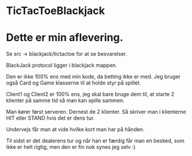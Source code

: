 # TicTacToeBlackjack
# Dette er min aflevering.

Se src -> blackjack/tictactoe for at se besvarelser.

BlackJack protocol ligger i blackjack mappen. 

Den er ikke 100% ens med min kode, da betting ikke er med. Jeg bruger også Card og Game klasserne til at holde styr på spillet.

Client1 og Client2 er 100% ens, jeg skal bare bruge dem til, at starte 2 klienter på samme tid så man kan spille sammen. 


Man kører først serveren. Dernest de 2 klienter.
Så skriver man i klienterne HIT eller STAND hvis det er dens tur. 

Undervejs får man at vide hvilke kort man har på hånden.

Til sidst er det dealerens tur og når han er færdig får man en besked, som ikke er helt rigtig, men den er fin nok synes jeg selv :)
